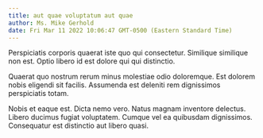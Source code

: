 ```yaml
---
title: aut quae voluptatum aut quae
author: Ms. Mike Gerhold
date: Fri Mar 11 2022 10:06:47 GMT-0500 (Eastern Standard Time)
---
```

Perspiciatis corporis quaerat iste quo qui consectetur. Similique similique non est. Optio libero id est dolore qui qui distinctio.

 Quaerat quo nostrum rerum minus molestiae odio doloremque. Est dolorem nobis eligendi sit facilis. Assumenda est deleniti rem dignissimos perspiciatis totam.

 Nobis et eaque est. Dicta nemo vero. Natus magnam inventore delectus. Libero ducimus fugiat voluptatem. Cumque vel ea quibusdam dignissimos. Consequatur est distinctio aut libero quasi.